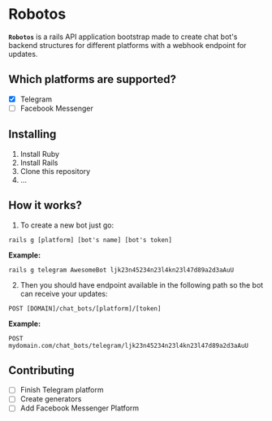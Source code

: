 # Robotos
**`Robotos`** is a rails API application bootstrap made to create chat bot's backend structures for different platforms with a webhook endpoint for updates.

## Which platforms are supported?
- [x] Telegram
- [ ] Facebook Messenger

## Installing
1. Install Ruby
2. Install Rails
3. Clone this repository
4. ...

## How it works?
1. To create a new bot just go:
  ```
  rails g [platform] [bot's name] [bot's token]
  ```
  **Example:**
  ```
  rails g telegram AwesomeBot ljk23n45234n23l4kn23l47d89a2d3aAuU
  ```

2. Then you should have endpoint available in the following path so the bot can receive your updates:
  ```
  POST [DOMAIN]/chat_bots/[platform]/[token]
  ```
  **Example:**
  ```
  POST mydomain.com/chat_bots/telegram/ljk23n45234n23l4kn23l47d89a2d3aAuU
  ```

## Contributing
- [ ] Finish Telegram platform
- [ ] Create generators
- [ ] Add Facebook Messenger Platform
